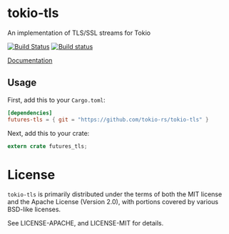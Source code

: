 # tokio-tls

An implementation of TLS/SSL streams for Tokio

[![Build Status](https://travis-ci.org/tokio-rs/tokio-tls.svg?branch=master)](https://travis-ci.org/tokio/tokio-tls)
[![Build status](https://ci.appveyor.com/api/projects/status/iiut5d2mts6bt5g1?svg=true)](https://ci.appveyor.com/project/alexcrichton/tokio-tls)

[Documentation](https://tokio-rs.github.io/tokio-tls)

## Usage

First, add this to your `Cargo.toml`:

```toml
[dependencies]
futures-tls = { git = "https://github.com/tokio-rs/tokio-tls" }
```

Next, add this to your crate:

```rust
extern crate futures_tls;
```

# License

`tokio-tls` is primarily distributed under the terms of both the MIT license
and the Apache License (Version 2.0), with portions covered by various BSD-like
licenses.

See LICENSE-APACHE, and LICENSE-MIT for details.

